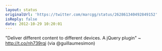 ```yaml
---
layout: status
originalUrl: 'https://twitter.com/marcgg/status/262861340492849152'
isReply: false
date: 2012-10-29 10:20:01
---
```


"Deliver different content to different devices. A jQuery plugin" ~ http://t.co/nh739rqj (via @guillaumesimon)
